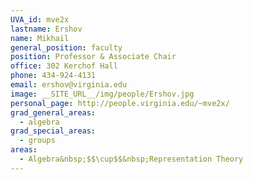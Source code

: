 ```yaml
---
UVA_id: mve2x
lastname: Ershov
name: Mikhail
general_position: faculty
position: Professor & Associate Chair
office: 302 Kerchof Hall
phone: 434-924-4131
email: ershov@virginia.edu
image: __SITE_URL__/img/people/Ershov.jpg
personal_page: http://people.virginia.edu/~mve2x/
grad_general_areas:
  - algebra
grad_special_areas:
  - groups
areas:
  - Algebra&nbsp;$$\cup$$&nbsp;Representation Theory
---
```

